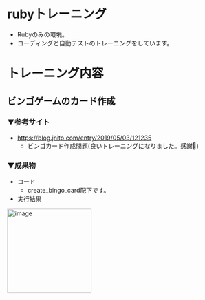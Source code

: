 # rubyトレーニング
- Rubyのみの環境。
- コーディングと自動テストのトレーニングをしています。

# トレーニング内容
## ビンゴゲームのカード作成
### ▼参考サイト
- https://blog.jnito.com/entry/2019/05/03/121235
    - ビンゴカード作成問題(良いトレーニングになりました。感謝🙏)
### ▼成果物
- コード
    - create_bingo_card配下です。
- 実行結果
<img width="196" alt="image" src="https://github.com/honwaka050705/ruby_only_env/assets/138632145/e958e604-027d-4eb1-adb6-557d7092c7d7">
